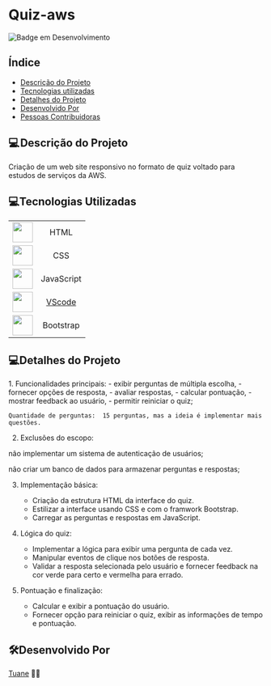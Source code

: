 # Quiz-aws

![Badge em Desenvolvimento ](http://img.shields.io/static/v1?label=STATUS&message=EM%20DESENVOLVIMENTO&color=GREEN&style=for-the-badge )


</div>
<h2>Índice</h2>

* [Descrição do Projeto](#descrição-do-projeto)
* [Tecnologias utilizadas](#tecnologias-utilizadas)
* [Detalhes do Projeto](#detalhes-do-projeto)
* [Desenvolvido Por](#desenvolvido-por)
* [Pessoas Contribuidoras](#pessoas-contribuidoras)


<h2>💻 Descrição do Projeto</h2>

<p>
Criação de um web site responsivo no formato de quiz voltado para estudos de serviços da AWS.    
</p>

<h2>💻Tecnologias Utilizadas</h2>

|     |   |
| :--------: | :--------: |    
| <img src="https://cdn.jsdelivr.net/gh/devicons/devicon/icons/html5/html5-original-wordmark.svg" width="40" height="40" /> | HTML | 
| <img src="https://cdn.jsdelivr.net/gh/devicons/devicon/icons/css3/css3-original-wordmark.svg" width="40" height="40" /> | CSS |   
| <img src="https://cdn.jsdelivr.net/gh/devicons/devicon/icons/javascript/javascript-original.svg" width="40" height="40" /> | JavaScript |  
| <img src="https://cdn.jsdelivr.net/gh/devicons/devicon/icons/vscode/vscode-original.svg" width="40" height="40" /> | [VScode](https://code.visualstudio.com/download) |        
| <img src="https://cdn.jsdelivr.net/gh/devicons/devicon/icons/bootstrap/bootstrap-original-wordmark.svg" width="40" height="40" /> | Bootstrap |


          

<h2>💻Detalhes do Projeto</h2>

<p>
1. Funcionalidades principais: 
    - exibir perguntas de múltipla escolha,
    - fornecer opções de resposta,
    - avaliar respostas,
    - calcular pontuação,
    - mostrar feedback ao usuário,
    - permitir reiniciar o quiz;
          
    Quantidade de perguntas:  15 perguntas, mas a ideia é implementar mais questões.  
          
2. Exclusões do escopo: 

  não implementar um sistema de autenticação de usuários;

  não criar um banco de dados para armazenar perguntas e respostas;
  
3. Implementação básica:
    - Criação da  estrutura HTML da interface do quiz.
    - Estilizar a interface usando CSS  e com o framwork Bootstrap.
    - Carregar as perguntas e respostas em JavaScript.
          
 4. Lógica do quiz:
    - Implementar a lógica para exibir uma pergunta de cada vez.
    - Manipular eventos de clique nos botões de resposta.
    - Validar a resposta selecionada pelo usuário e fornecer feedback  na cor verde para certo e vermelha para errado.
          
 4. Pontuação e finalização:
    - Calcular e exibir a pontuação do usuário.
    - Fornecer opção para reiniciar o quiz,  exibir as informações de tempo e pontuação.
   
          
</p>

<h2>🛠Desenvolvido Por</h2>

 [Tuane](https://www.linkedin.com/in/tuane-mendes/) 👩‍🎓        
